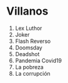 
# Villanos

1. Lex Luthor
2. Joker
3. Flash Reverso
4. Doomsday
5. Deadshot
6. Pandemia Covid19
7. La pobreza
8. La corrupción